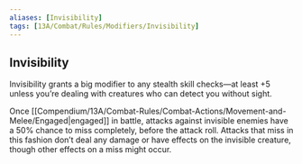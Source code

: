 ```yaml
---
aliases: [Invisibility]
tags: [13A/Combat/Rules/Modifiers/Invisibility]
---
```


## Invisibility

Invisibility grants a big modifier to any stealth skill checks—at least +5 unless you’re dealing with creatures who can detect you without sight.

Once [[Compendium/13A/Combat-Rules/Combat-Actions/Movement-and-Melee/Engaged|engaged]] in battle, attacks against invisible enemies have a 50% chance to miss completely, before the attack roll. Attacks that miss in this fashion don’t deal any damage or have effects on the invisible creature, though other effects on a miss might occur. 